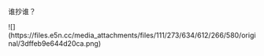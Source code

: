 <p>谁抄谁？</p>
![](https://files.e5n.cc/media_attachments/files/111/273/634/612/266/580/original/3dffeb9e644d20ca.png)
